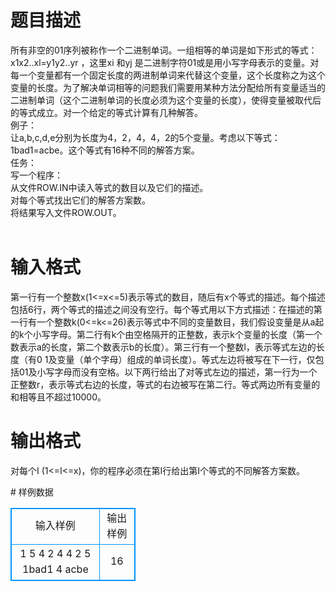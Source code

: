 # 

 
 # 题目描述 
<p>
    所有非空的01序列被称作一个二进制单词。一组相等的单词是如下形式的等式：x1x2..xl=y1y2..yr ，这里xi 和yj 是二进制字符01或是用小写字母表示的变量。对每一个变量都有一个固定长度的两进制单词来代替这个变量，这个长度称之为这个变量的长度。为了解决单词相等的问题我们需要用某种方法分配给所有变量适当的二进制单词（这个二进制单词的长度必须为这个变量的长度），使得变量被取代后的等式成立。对一个给定的等式计算有几种解答。<br>例子：<br>让a,b,c,d,e分别为长度为4，2，4，4，2的5个变量。考虑以下等式：1bad1=acbe。这个等式有16种不同的解答方案。<br>任务：<br>写一个程序：<br>	从文件ROW.IN中读入等式的数目以及它们的描述。<br>	对每个等式找出它们的解答方案数。<br>	将结果写入文件ROW.OUT。<br><br></p> 

 
 # 输入格式 
<p>
第一行有一个整数x(1<=x<=5)表示等式的数目，随后有x个等式的描述。每个描述包括6行，两个等式的描述之间没有空行。每个等式用以下方式描述：在描述的第一行有一个整数k(0<=k<=26)表示等式中不同的变量数目，我们假设变量是从a起的k个小写字母。第二行有k个由空格隔开的正整数，表示k个变量的长度（第一个数表示a的长度，第二个数表示b的长度）。第三行有一个整数l，表示等式左边的长度（有0 1及变量（单个字母）组成的单词长度）。等式左边将被写在下一行，仅包括01及小写字母而没有空格。以下两行给出了对等式左边的描述，第一行为一个正整数r，表示等式右边的长度，等式的右边被写在第二行。等式两边所有变量的和相等且不超过10000。</p> 

 
 # 输出格式 
<p>
	对每个I (1<=I<=x)，你的程序必须在第I行给出第I个等式的不同解答方案数。</p> 
# 样例数据
<style>
        table,table tr th, table tr td { border:1px solid #0094ff; }
        table { width: 200px; min-height: 25px; line-height: 25px; text-align: center; border-collapse: collapse;}   
    </style>
<table>
	<tr>
		<td>输入样例</td>
		<td>输出样例</td>
	</tr>
<tr><td>1
5
4 2 4 4 2
5
1bad1
4
acbe
</td><td>16</td></tr></table>
